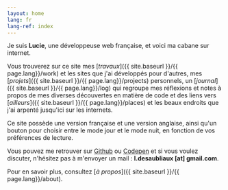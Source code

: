 ```yaml
---
layout: home
lang: fr
lang-ref: index
---
```

Je suis **Lucie**, une développeuse web française, et voici ma cabane sur internet.

Vous trouverez sur ce site mes [*travaux*]({{ site.baseurl }}/{{ page.lang}}/work) et les sites que j'ai développés pour d'autres, mes [*projets*]({{ site.baseurl }}/{{ page.lang}}/projects) personnels, un [*journal*]({{ site.baseurl }}/{{ page.lang}}/log) qui regroupe mes réflexions et notes à propos de mes diverses découvertes en matière de code et des liens vers [*ailleurs*]({{ site.baseurl }}/{{ page.lang}}/places) et les beaux endroits que j'ai arpenté jusqu'ici sur les internets.

Ce site possède une version française et une version anglaise, ainsi qu'un bouton pour choisir entre le mode jour et le mode nuit, en fonction de vos préférences de lecture.

Vous pouvez me retrouver sur [Github](https://github.com/PQuod) ou [Codepen](https://codepen.io/pquod) et si vous voulez discuter, n'hésitez pas à m'envoyer un mail : **l.desaubliaux [at] gmail.com**.

Pour en savoir plus, consultez [*à propos*]({{ site.baseurl }}/{{ page.lang}}/about).
